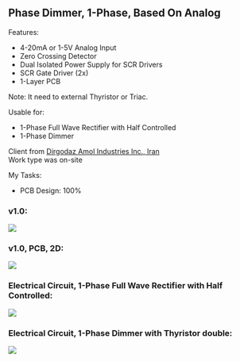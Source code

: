 ## Phase Dimmer, 1-Phase, Based On Analog

Features:
- 4-20mA or 1-5V Analog Input 
- Zero Crossing Detector
- Dual Isolated Power Supply for SCR Drivers
- SCR Gate Driver (2x)
- 1-Layer PCB

Note: It need to external Thyristor or Triac.

Usable for:
- 1-Phase Full Wave Rectifier with Half Controlled
- 1-Phase Dimmer

Client from [Dirgodaz Amol Industries Inc., Iran](https://dirgodazamol.com/en/)  
Work type was on-site  

My Tasks:  
- PCB Design: 100%

### v1.0:
![](https://s32.picofile.com/file/8477970526/v1_0.jpg)

### v1.0, PCB, 2D:
![](https://s32.picofile.com/file/8477970534/v1_0_PCB_2D.png)

### Electrical Circuit, 1-Phase Full Wave Rectifier with Half Controlled:
![](https://s32.picofile.com/file/8477855518/C1.png)

### Electrical Circuit, 1-Phase Dimmer with Thyristor double:
![](https://s32.picofile.com/file/8477855468/C2.png)

